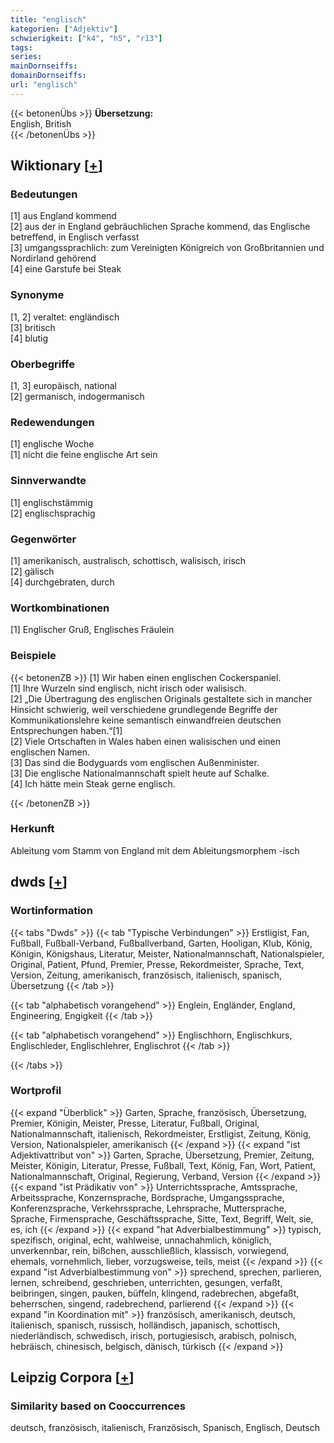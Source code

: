 ```yaml
---
title: "englisch"
kategorien: ["Adjektiv"]
schwierigkeit: ["k4", "h5", "r13"]
tags:
series:
mainDornseiffs:
domainDornseiffs:
url: "englisch"
---
```


{{< betonenÜbs >}}
**Übersetzung:**  
English, British  
{{< /betonenÜbs >}}

## Wiktionary [[+](https://de.wiktionary.org/wiki/englisch)]

### Bedeutungen
[1] aus England kommend  
[2] aus der in England gebräuchlichen Sprache kommend, das Englische betreffend, in Englisch verfasst  
[3] umgangssprachlich: zum Vereinigten Königreich von Großbritannien und Nordirland gehörend  
[4] eine Garstufe bei Steak  

### Synonyme
[1, 2] veraltet: engländisch  
[3] britisch  
[4] blutig  

### Oberbegriffe
[1, 3] europäisch, national  
[2] germanisch, indogermanisch  

### Redewendungen
[1] englische Woche  
[1] nicht die feine englische Art sein  

### Sinnverwandte
[1] englischstämmig  
[2] englischsprachig  

### Gegenwörter
[1] amerikanisch, australisch, schottisch, walisisch, irisch  
[2] gälisch  
[4] durchgebraten, durch  

### Wortkombinationen
[1] Englischer Gruß, Englisches Fräulein  

### Beispiele
{{< betonenZB >}}
[1] Wir haben einen englischen Cockerspaniel.  
[1] Ihre Wurzeln sind englisch, nicht irisch oder walisisch.  
[2] „Die Übertragung des englischen Originals gestaltete sich in mancher Hinsicht schwierig, weil verschiedene grundlegende Begriffe der Kommunikationslehre keine semantisch einwandfreien deutschen Entsprechungen haben.“[1]  
[2] Viele Ortschaften in Wales haben einen walisischen und einen englischen Namen.  
[3] Das sind die Bodyguards vom englischen Außenminister.  
[3] Die englische Nationalmannschaft spielt heute auf Schalke.  
[4] Ich hätte mein Steak gerne englisch.  

{{< /betonenZB >}}
### Herkunft
Ableitung vom Stamm von England mit dem Ableitungsmorphem -isch  



## dwds [[+](https://www.dwds.de/wb/englisch)]

### Wortinformation
{{< tabs "Dwds" >}}
{{< tab "Typische Verbindungen" >}}
Erstligist, Fan, Fußball, Fußball-Verband, Fußballverband, Garten, Hooligan, Klub, König, Königin, Königshaus, Literatur, Meister, Nationalmannschaft, Nationalspieler, Original, Patient, Pfund, Premier, Presse, Rekordmeister, Sprache, Text, Version, Zeitung, amerikanisch, französisch, italienisch, spanisch, Übersetzung
{{< /tab >}}

{{< tab "alphabetisch vorangehend" >}}
Englein, Engländer, England, Engineering, Engigkeit
{{< /tab >}}

{{< tab "alphabetisch vorangehend" >}}
Englischhorn, Englischkurs, Englischleder, Englischlehrer, Englischrot
{{< /tab >}}

{{< /tabs >}}

### Wortprofil
{{< expand "Überblick" >}} Garten, Sprache, französisch, Übersetzung, Premier, Königin, Meister, Presse, Literatur, Fußball, Original, Nationalmannschaft, italienisch, Rekordmeister, Erstligist, Zeitung, König, Version, Nationalspieler, amerikanisch {{< /expand >}}
{{< expand "ist Adjektivattribut von" >}} Garten, Sprache, Übersetzung, Premier, Zeitung, Meister, Königin, Literatur, Presse, Fußball, Text, König, Fan, Wort, Patient, Nationalmannschaft, Original, Regierung, Verband, Version {{< /expand >}}
{{< expand "ist Prädikativ von" >}} Unterrichtssprache, Amtssprache, Arbeitssprache, Konzernsprache, Bordsprache, Umgangssprache, Konferenzsprache, Verkehrssprache, Lehrsprache, Muttersprache, Sprache, Firmensprache, Geschäftssprache, Sitte, Text, Begriff, Welt, sie, es, ich {{< /expand >}}
{{< expand "hat Adverbialbestimmung" >}} typisch, spezifisch, original, echt, wahlweise, unnachahmlich, königlich, unverkennbar, rein, bißchen, ausschließlich, klassisch, vorwiegend, ehemals, vornehmlich, lieber, vorzugsweise, teils, meist {{< /expand >}}
{{< expand "ist Adverbialbestimmung von" >}} sprechend, sprechen, parlieren, lernen, schreibend, geschrieben, unterrichten, gesungen, verfaßt, beibringen, singen, pauken, büffeln, klingend, radebrechen, abgefaßt, beherrschen, singend, radebrechend, parlierend {{< /expand >}}
{{< expand "in Koordination mit" >}} französisch, amerikanisch, deutsch, italienisch, spanisch, russisch, holländisch, japanisch, schottisch, niederländisch, schwedisch, irisch, portugiesisch, arabisch, polnisch, hebräisch, chinesisch, belgisch, dänisch, türkisch {{< /expand >}}

## Leipzig Corpora [[+](https://corpora.uni-leipzig.de/en/res?word=englisch&corpusId=deu_newscrawl-public_2018)]


### Similarity based on Cooccurrences
deutsch, französisch, italienisch, Französisch, Spanisch, Englisch, Deutsch

